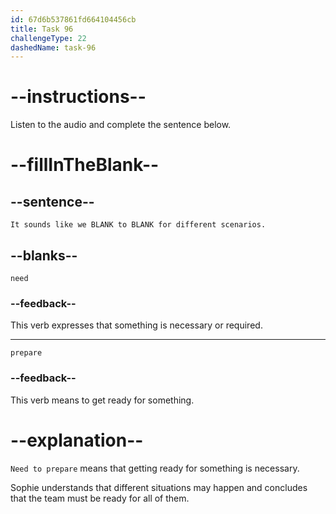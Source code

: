 ```yaml
---
id: 67d6b537861fd664104456cb
title: Task 96
challengeType: 22
dashedName: task-96
---
```


<!-- (audio) Sophie: It sounds like we need to prepare for different scenarios. -->

# --instructions--

Listen to the audio and complete the sentence below.

# --fillInTheBlank--

## --sentence--

`It sounds like we BLANK to BLANK for different scenarios.`

## --blanks--

`need`

### --feedback--

This verb expresses that something is necessary or required.

---

`prepare`

### --feedback--

This verb means to get ready for something.

# --explanation--

`Need to prepare` means that getting ready for something is necessary.

Sophie understands that different situations may happen and concludes that the team must be ready for all of them.
